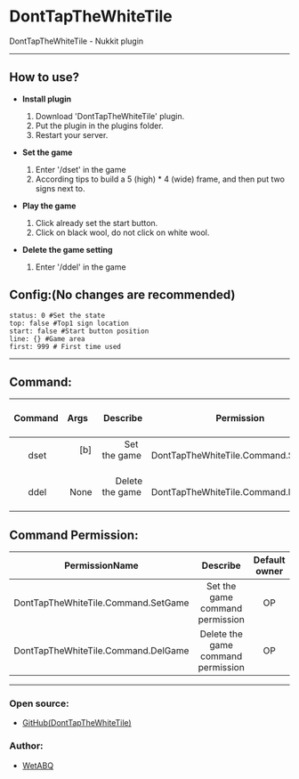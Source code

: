 # DontTapTheWhiteTile
DontTapTheWhiteTile  - Nukkit plugin

--------

## How to use?

- **Install plugin**
  1. Download 'DontTapTheWhiteTile' plugin.
  2. Put the plugin in the plugins folder.
  3. Restart your server.

- **Set the game**
  1. Enter '/dset' in the game
  2. According tips to build a 5 (high) * 4 (wide) frame, and then put two signs next to.
  
- **Play the game**
  1. Click already set the start button.
  2. Click on black wool, do not click on white wool.
    
- **Delete the game setting**
  1. Enter '/ddel' in the game

## Config:(No changes are recommended)
```
status: 0 #Set the state
top: false #Top1 sign location
start: false #Start button position
line: {} #Game area
first: 999 # First time used
```

--------

## Command:
|    Command    |      Args     |          Describe              |                     Permission                     |
|:-------------:|:--------------|:------------------------------:|:--------------------------------------------------:|
|      dset     |      [b]      |          Set the game          |        DontTapTheWhiteTile.Command.SetGame         |
|      ddel     |      None     |        Delete the game         |        DontTapTheWhiteTile.Command.DelGame         |

## Command Permission:
|             PermissionName                |               Describe               |    Default owner     |
|:-----------------------------------------:|:------------------------------------:|:--------------------:|
|    DontTapTheWhiteTile.Command.SetGame    |    Set the game command permission   |         OP           |
|    DontTapTheWhiteTile.Command.DelGame    |  Delete the game command permission  |         OP           |

--------

### Open source:

- [GitHub(DontTapTheWhiteTile)](https://github.com/WetABQ/DontTapTheWhiteTile)

### Author:

- [WetABQ](https://github.com/WetABQ)
